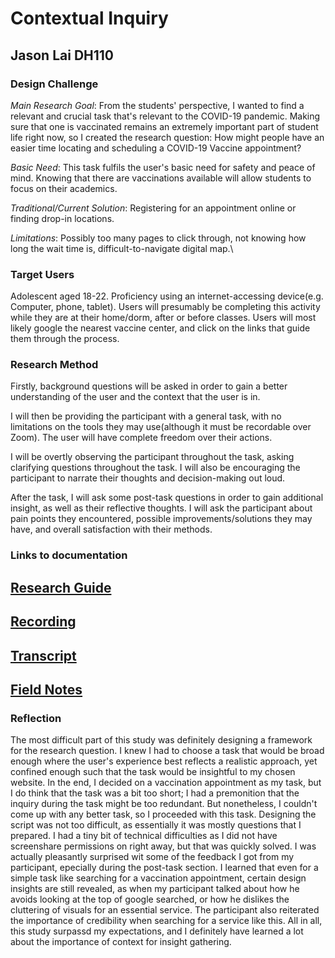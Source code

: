 # Contextual Inquiry
## Jason Lai DH110

### Design Challenge
*Main Research Goal*: 
From the students' perspective, I wanted to find a relevant and crucial task that's relevant to the COVID-19 pandemic. Making sure that one is vaccinated remains an extremely important part of student life right now, so I created the research question:
How might people have an easier time locating and scheduling a COVID-19 Vaccine appointment?

*Basic Need*: This task fulfils the user's basic need for safety and peace of mind. Knowing that there are vaccinations available will allow students to focus on their academics.

*Traditional/Current Solution*: Registering for an appointment online or finding drop-in locations.

*Limitations*: Possibly too many pages to click through, not knowing how long the wait time is, difficult-to-navigate digital map.\

### Target Users
Adolescent aged 18-22. Proficiency using an internet-accessing device(e.g. Computer, phone, tablet). Users will presumably be completing this activity while they are at their home/dorm, after or before classes. Users will most likely google the nearest vaccine center, and click on the links that guide them through the process.

### Research Method
Firstly, background questions will be asked in order to gain a better understanding of the user and the context that the user is in. 


I will then be providing the participant with a general task, with no limitations on the tools they may use(although it must be recordable over Zoom). The user will have complete freedom over their actions.

I will be overtly observing the participant throughout the task, asking clarifying questions throughout the task. I will also be encouraging the participant to narrate their thoughts and decision-making out loud.

After the task, I will ask some post-task questions in order to gain additional insight, as well as their reflective thoughts. I will ask the participant about pain points they encountered, possible improvements/solutions they may have, and overall satisfaction with their methods.

### Links to documentation
## [Research Guide](https://docs.google.com/document/d/1d2IvysGsyIikkYXqzTV34zb4kAVRVivadgUgsdSz54I/edit?usp=sharing)
## [Recording]()
## [Transcript](https://docs.google.com/document/d/12GttbvghVWZKwHS0YkK967lrhTUNU4bJKrxzU-og9mA/edit?usp=sharing)
## [Field Notes](https://drive.google.com/file/d/1eWcN_UC4nANl8vc28__WJwQqHZ1xCdBP/view?usp=sharing)

### Reflection
The most difficult part of this study was definitely designing a framework for the research question. I knew I had to choose a task that would be broad enough where the user's experience best reflects a realistic approach, yet confined enough such that the task would be insightful to my chosen website. In the end, I decided on a vaccination appointment as my task, but I do think that the task was a bit too short; I had a premonition that the inquiry during the task might be too redundant. But nonetheless, I couldn't come up with any better task, so I proceeded with this task. Designing the script was not too difficult, as essentially it was mostly questions that I prepared. I had a tiny bit of technical difficulties as I did not have screenshare permissions on right away, but that was quickly solved. I was actually pleasantly surprised wit some of the feedback I got from my participant, epecially during the post-task section. I learned that even for a simple task like searching for a vaccination appointment, certain design insights are still revealed, as when my participant talked about how he avoids looking at the top of google searched, or how he dislikes the cluttering of visuals for an essential service. The participant also reiterated the importance of credibility when searching for a service like this. All in all, this study surpassd my expectations, and I definitely have learned a lot about the importance of context for insight gathering.
